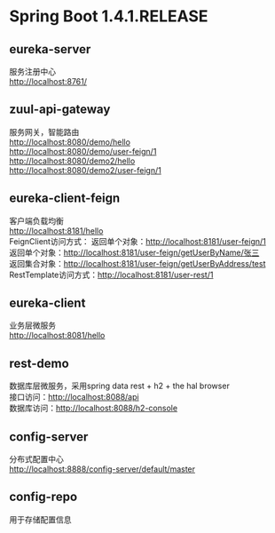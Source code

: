 # Spring Boot 1.4.1.RELEASE

## eureka-server
服务注册中心  
<http://localhost:8761/>

## zuul-api-gateway
服务网关，智能路由  
<http://localhost:8080/demo/hello>  
<http://localhost:8080/demo/user-feign/1>  
<http://localhost:8080/demo2/hello>  
<http://localhost:8080/demo2/user-feign/1>

## eureka-client-feign
客户端负载均衡  
<http://localhost:8181/hello>  
FeignClient访问方式：
  返回单个对象：<http://localhost:8181/user-feign/1>  
  返回单个对象：<http://localhost:8181/user-feign/getUserByName/张三>  
  返回集合对象：<http://localhost:8181/user-feign/getUserByAddress/test>  
RestTemplate访问方式：<http://localhost:8181/user-rest/1>

## eureka-client
业务层微服务  
<http://localhost:8081/hello>

## rest-demo
数据库层微服务，采用spring data rest + h2 + the hal browser  
接口访问：<http://localhost:8088/api>  
数据库访问：<http://localhost:8088/h2-console>

## config-server
分布式配置中心  
<http://localhost:8888/config-server/default/master>

## config-repo
用于存储配置信息